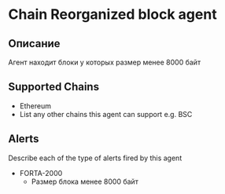 # Chain Reorganized block agent

## Описание
Агент находит блоки у которых размер менее 8000 байт

## Supported Chains

- Ethereum
- List any other chains this agent can support e.g. BSC

## Alerts

Describe each of the type of alerts fired by this agent

- FORTA-2000
  - Размер блока менее 8000 байт

